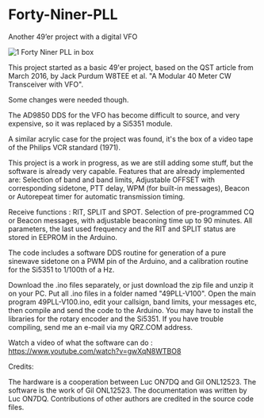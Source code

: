 # Forty-Niner-PLL
Another 49’er project with a digital VFO

![1 Forty Niner PLL in box](https://user-images.githubusercontent.com/17215772/212662253-904d3b2f-a5b2-466a-9a71-697ea7a8484d.jpg)

This project started as a basic 49'er project, based on the QST article from March 2016, by Jack Purdum W8TEE et al.
"A Modular 40 Meter CW Transceiver with VFO".

Some changes were needed though.

The AD9850 DDS for the VFO has become difficult to source, and very expensive, so it was replaced by a Si5351 module.

A similar acrylic case for the project was found, it's the box of a video tape of the Philips VCR standard (1971).

This project is a work in progress, as we are still adding some stuff, but the software is already very capable.
Features that are already implemented are: 
Selection of band and band limits, 
Adjustable OFFSET with corresponding sidetone, 
PTT delay, 
WPM (for built-in messages),
Beacon or Autorepeat timer for automatic transmission timing.

Receive functions : RIT, SPLIT and SPOT.
Selection of pre-programmed CQ or Beacon messages, with adjustable beaconing time up to 90 minutes.
All parameters, the last used frequency and the RIT and SPLIT status are stored in EEPROM in the Arduino.

The code includes a software DDS routine for generation of a pure sinewave sidetone on a PWM pin of the Arduino, and a calibration routine for the Si5351 to 1/100th of a Hz.

Download the .ino files separately, or just download the zip file and unzip it on your PC.
Put all .ino files in a folder named "49PLL-V100".
Open the main program 49PLL-V100.ino, edit your callsign, band limits, your messages etc, then compile and send the code to the Arduino.
You may have to install the libraries for the rotary encoder and the Si5351. 
If you have trouble compiling, send me an e-mail via my QRZ.COM address.

Watch a video of what the software can do : https://www.youtube.com/watch?v=gwXqN8WTBO8 

Credits:

The hardware is a cooperation between Luc ON7DQ and Gil ONL12523.
The software is the work of Gil ONL12523.
The documentation was written by Luc ON7DQ.
Contributions of other authors are credited in the source code files.
